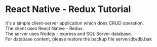 # React Native - Redux Tutorial
It's a simple client-server application which does CRUD operation.   
The client uses React Native - Redux.   
The server uses Nodejs - express and SQL Server database.   
For database content, please restore the backup file server/db/db.bak
